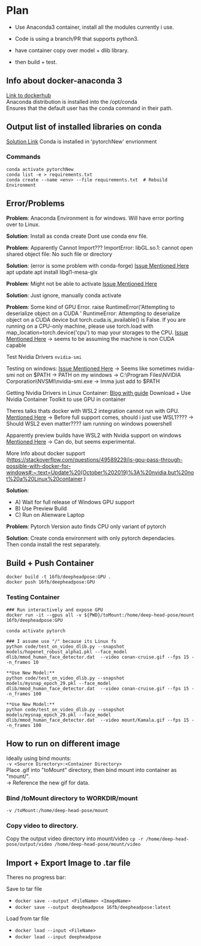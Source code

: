 # Plan
* Use Anaconda3 container, install all the modules currently i use.

* Code is using a branch/PR that supports python3.

* have container copy over model + dlib library.

* then build + test.


## Info about docker-anaconda 3
[Link to dockerhub](https://hub.docker.com/r/continuumio/anaconda3)   \
Anaconda distribution is installed into the /opt/conda    \
Ensures that the default user has the conda command in their path.

## Output list of installed libraries on conda
[Solution Link](https://stackoverflow.com/questions/50777849/from-conda-create-requirements-txt-for-pip3)
Conda is installed in 'pytorchNew' envrionment

### Commands
```
conda activate pytorchNew
conda list -e > requirements.txt
conda create --name <env> --file requirements.txt  # Rebuild Environment
```
## Error/Problems
**Problem**: Anaconda Environment is for windows.
Will have error porting over to Linux.

**Solution**: Install as conda create <stuff>
Dont use conda env file.

**Problem**: Apparently Cannot Import???
ImportError: libGL.so.1: cannot open shared object file: No such file or directory

**Solution**: (error is some problem with conda-forge) 
[Issue Mentioned Here](https://github.com/conda-forge/pygridgen-feedstock/issues/10)
apt update
apt install libgl1-mesa-glx

**Problem**: Might not be able to activate
[Issue Mentioned Here](https://pythonspeed.com/articles/activate-conda-dockerfile/)

**Solution**:
Just ignore, manually conda activate

**Problem**: Some kind of GPU Error.
raise RuntimeError('Attempting to deserialize object on a CUDA '
RuntimeError: Attempting to deserialize object on a CUDA device but torch.cuda.is_available() is False. If you are running on a CPU-only machine, please use torch.load with map_location=torch.device('cpu') to map your storages to the CPU.
[Issue Mentioned Here](https://stackoverflow.com/questions/56369030/runtimeerror-attempting-to-deserialize-object-on-a-cuda-device)
-> seems to be assuming the machine is non CUDA capable

Test Nvidia Drivers
`nvidia-smi`

Testing on windows:
[Issue Mentioned Here](https://stackoverflow.com/questions/57100015/how-do-i-run-nvidia-smi-on-windows)
-> Seems like sometimes nvidia-smi not on $PATH
-> PATH on my windows 
-> C:\Program Files\NVIDIA Corporation\NVSMI\nvidia-smi.exe
-> Imma just add to $PATH

Getting Nvidia Drivers in Linux Container:
[Blog with guide](https://towardsdatascience.com/how-to-properly-use-the-gpu-within-a-docker-container-4c699c78c6d1)
Download + Use Nvidia Container Toolkit to use GPU in container

Theres talks thats docker with WSL2 integration cannot run with GPU.
[Mentioned Here](https://github.com/docker/for-win/issues/7581)
-> Before full support comes, should i just use WSL1????
-> Should WSL2 even matter???? iam running on windows powershell

Apparently preview builds have WSL2 with Nvidia support on windows
[Mentioned Here](https://www.docker.com/blog/wsl-2-gpu-support-is-here/)
-> Can do, but seems experimental.

More Info about docker support
(https://stackoverflow.com/questions/49589229/is-gpu-pass-through-possible-with-docker-for-windows#:~:text=Update%20(October%202019)%3A%20nvidia,but%20not%20a%20Linux%20container.)

**Solution**:
* A) Wait for full release of Windows GPU support
* B) Use Preview Build
* C) Run on Alienware Laptop


**Problem**: 
Pytorch Version auto finds CPU only variant of pytorch

**Solution**: 
Create conda environment with only pytorch dependacies.  \
Then conda install the rest separately.

## Build + Push Container
```
docker build -t 16fb/deepheadpose:GPU .
docker push 16fb/deepheadpose:GPU
```
### Testing Container
```
### Run interactively and expose GPU
docker run -it --gpus all -v ${PWD}/toMount:/home/deep-head-pose/mount 16fb/deepheadpose:GPU

conda activate pytorch

### I assume use "/" because its Linux fs
python code/test_on_video_dlib.py --snapshot models/hopenet_robust_alpha1.pkl --face_model dlib/mmod_human_face_detector.dat  --video conan-cruise.gif --fps 15 --n_frames 10

**Use New Model:**
python code/test_on_video_dlib.py --snapshot models/mysnap_epoch_29.pkl --face_model dlib/mmod_human_face_detector.dat  --video conan-cruise.gif --fps 15 --n_frames 100

**Use New Model:**
python code/test_on_video_dlib.py --snapshot models/mysnap_epoch_29.pkl --face_model dlib/mmod_human_face_detector.dat  --video mount/Kamala.gif --fps 15 --n_frames 100

```

## How to run on different image
Ideally using bind mounts:   \
`-v <Source Directory>:<Container Directory>`   \
Place .gif into "toMount" directory, then bind mount into container as "mount/".    \
-> Reference the new gif for data.
### Bind /toMount directory to WORKDIR/mount
`-v /toMount:/home/deep-head-pose/mount`

### Copy video to directory.
Copy the output video directory into mount/video
`cp -r /home/deep-head-pose/output/video /home/deep-head-pose/mount/video`



## Import + Export Image to .tar file
Theres no progress bar:

Save to tar file
* `docker save --output <FileName> <ImageName>`
* `docker save --output deepheadpose 16fb/deepheadpose:latest`

Load from tar file
* `docker load --input <FileName>`
* `docker load --input deepheadpose`
